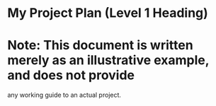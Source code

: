# My Project Plan (Level 1 Heading)
# Note: This document is written merely as an illustrative example, and does not provide
any working guide to an actual project.

